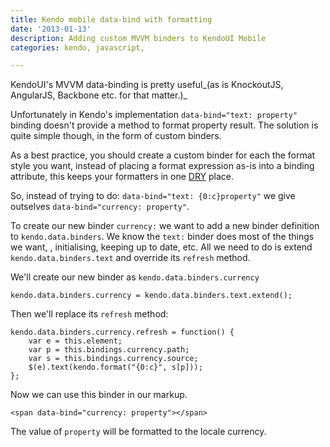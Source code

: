 ```yaml
---
title: Kendo mobile data-bind with formatting
date: '2013-01-13'
description: Adding custom MVVM binders to KendoUI Mobile 
categories: kendo, javascript, 

---
```


KendoUI's MVVM data-binding is pretty useful_(as is KnockoutJS,
AngularJS, Backbone etc. for that matter.)_

Unfortunately in Kendo's implementation `data-bind="text: property"`
binding doesn't provide a method to format property result. The
solution is quite simple though, in the form of custom binders.

As a best practice, you should create a custom binder for each the
format style you want, instead of placing a format expression as-is
into a binding attribute, this keeps your formatters in one
[DRY](http://en.wikipedia.org/wiki/Don't_repeat_yourself) place.

So, instead of trying to do: `data-bind="text: {0:c}property"` we give
outselves `data-bind="currency: property"`.

To create our new binder `currency:` we want to add a new binder
definition to `kendo.data.binders`. We know the `text:` binder does
most of the things we want, , initialising, keeping up to date,
etc. All we need to do is extend `kendo.data.binders.text` and
override its `refresh` method.

We'll create our new binder as `kendo.data.binders.currency` 

    kendo.data.binders.currency = kendo.data.binders.text.extend();
        
Then we'll replace its `refresh` method: 

    kendo.data.binders.currency.refresh = function() {
        var e = this.element;
        var p = this.bindings.currency.path;
        var s = this.bindings.currency.source;
        $(e).text(kendo.format("{0:c}", s[p]));
    };
        
Now we can use this binder in our markup.

    <span data-bind="currency: property"></span>
    
The value of `property` will be formatted to the locale currency.

